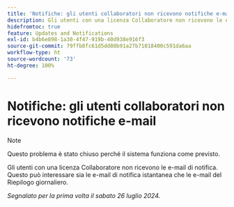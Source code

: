 ```yaml
---
title: 'Notifiche: gli utenti collaboratori non ricevono notifiche e-mail'
description: Gli utenti con una licenza Collaboratore non ricevono le e-mail di notifica. Questo può interessare sia le e-mail di notifica istantanea che le e-mail del Riepilogo giornaliero. ”
hidefromtoc: true
feature: Updates and Notifications
exl-id: b4b6e898-1a30-4f47-919b-40d938e916f3
source-git-commit: 79ffb8fc61d5dd80b91a27b71018400c591da6aa
workflow-type: ht
source-wordcount: '73'
ht-degree: 100%

---
```


# Notifiche: gli utenti collaboratori non ricevono notifiche e-mail

>[!NOTE]
>
>Questo problema è stato chiuso perché il sistema funziona come previsto.

Gli utenti con una licenza Collaboratore non ricevono le e-mail di notifica. Questo può interessare sia le e-mail di notifica istantanea che le e-mail del Riepilogo giornaliero.

_Segnalato per la prima volta il sabato 26 luglio 2024._
